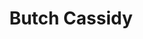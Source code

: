 ---
layout: post
title: Butch Cassidy
director: George Roy Hill
year: 1969
cover: https://images.mubicdn.net/images/film/1983/cache-9164-1546506012/image-w1280.jpg
imdb_id: tt0064115
---
